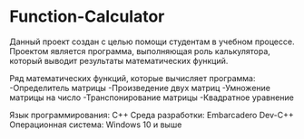 # Function-Calculator
Данный проект создан с целью помощи студентам в учебном процессе. Проектом является программа, выполняющая роль калькулятора, который выводит результаты математических функций. 

Ряд математических функций, которые вычисляет программа:
-Определитель матрицы
-Произведение двух матриц
-Умножение матрицы на число
-Транспонирование матрицы
-Квадратное уравнение

Язык программирования: С++
Среда разработки: Embarcadero Dev-C++
Операционная система: Windows 10 и выше
